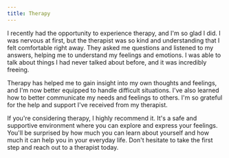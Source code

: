 ```yaml
---
title: Therapy
---
```


I recently had the opportunity to experience therapy, and I'm so glad I did. I was nervous at first, but the therapist was so kind and understanding that I felt comfortable right away. They asked me questions and listened to my answers, helping me to understand my feelings and emotions. I was able to talk about things I had never talked about before, and it was incredibly freeing.

Therapy has helped me to gain insight into my own thoughts and feelings, and I'm now better equipped to handle difficult situations. I've also learned how to better communicate my needs and feelings to others. I'm so grateful for the help and support I've received from my therapist.

If you're considering therapy, I highly recommend it. It's a safe and supportive environment where you can explore and express your feelings. You'll be surprised by how much you can learn about yourself and how much it can help you in your everyday life. Don't hesitate to take the first step and reach out to a therapist today.